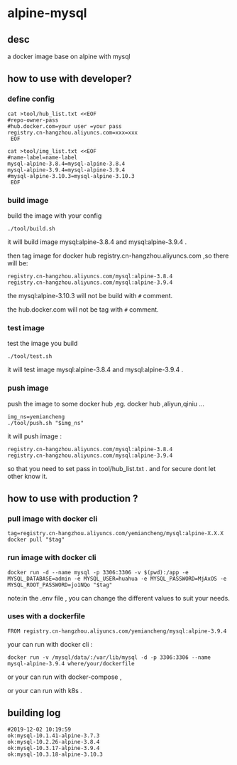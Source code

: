 # alpine-mysql

## desc

a docker image base on alpine with mysql

## how to use with developer?

### define config
```
cat >tool/hub_list.txt <<EOF
#repo-owner-pass
#hub.docker.com=your user =your pass
registry.cn-hangzhou.aliyuncs.com=xxx=xxx
 EOF
```


```
cat >tool/img_list.txt <<EOF
#name-label=name-label
mysql-alpine-3.8.4=mysql-alpine-3.8.4
mysql-alpine-3.9.4=mysql-alpine-3.9.4
#mysql-alpine-3.10.3=mysql-alpine-3.10.3
 EOF
```


### build image
build the image with your config
```
./tool/build.sh
```

it will build image mysql:alpine-3.8.4 and mysql:alpine-3.9.4 .

then tag image for docker hub registry.cn-hangzhou.aliyuncs.com ,so there will be:
```
registry.cn-hangzhou.aliyuncs.com/mysql:alpine-3.8.4
registry.cn-hangzhou.aliyuncs.com/mysql:alpine-3.9.4
```

the mysql:alpine-3.10.3 will not be build with `#` comment.

the hub.docker.com will not be tag with `#` comment.


### test image
test the image you build
```
./tool/test.sh
```

it will test image mysql:alpine-3.8.4 and mysql:alpine-3.9.4 .

### push image

push the image to some docker hub ,eg. docker hub ,aliyun,qiniu ...
```
img_ns=yemiancheng
./tool/push.sh "$img_ns"
```

it will push image :
```
registry.cn-hangzhou.aliyuncs.com/mysql:alpine-3.8.4
registry.cn-hangzhou.aliyuncs.com/mysql:alpine-3.9.4
```

so that you need to set pass in tool/hub_list.txt . and for secure dont let other know it.

## how to use with production ?

### pull image with docker cli
```
tag=registry.cn-hangzhou.aliyuncs.com/yemiancheng/mysql:alpine-X.X.X
docker pull "$tag"
```

### run image with docker cli
```
docker run -d --name mysql -p 3306:3306 -v $(pwd):/app -e MYSQL_DATABASE=admin -e MYSQL_USER=huahua -e MYSQL_PASSWORD=MjAxOS -e MYSQL_ROOT_PASSWORD=jo1NQo "$tag"
```

note:in the .env file , you can change the different values to suit your needs.

### uses with a dockerfile 
```
FROM registry.cn-hangzhou.aliyuncs.com/yemiancheng/mysql:alpine-3.9.4
```

your can run with docker cli :
```
docker run -v /mysql/data/:/var/lib/mysql -d -p 3306:3306 --name mysql-alpine-3.9.4 where/your/dockerfile
```

or your can run with docker-compose ,

or your can run with k8s .

## building log

```
#2019-12-02 10:19:59
ok:mysql-10.1.41-alpine-3.7.3
ok:mysql-10.2.26-alpine-3.8.4
ok:mysql-10.3.17-alpine-3.9.4
ok:mysql-10.3.18-alpine-3.10.3
```
